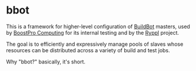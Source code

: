 bbot
====

This is a framework for higher-level configuration of
[BuildBot](http://trac.buildbot.net/) masters, used by
[BoostPro Computing](http://boostpro.com) for its internal testing and
by the [Ryppl](http://ryppl.org) project.

The goal is to efficiently and expressively manage pools of slaves
whose resources can be distributed across a variety of build and test
jobs.

Why "bbot?" basically, it's short.
